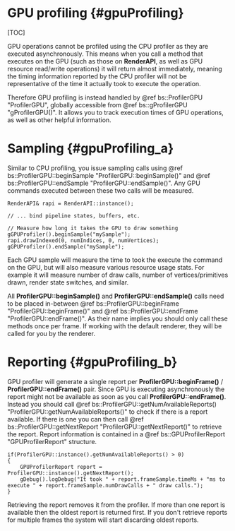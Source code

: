 GPU profiling 							{#gpuProfiling}
===============
[TOC]

GPU operations cannot be profiled using the CPU profiler as they are executed asynchronously. This means when you call a method that executes on the GPU (such as those on **RenderAPI**, as well as GPU resource read/write operations) it will return almost immediately, meaning the timing information reported by the CPU profiler will not be representative of the time it actually took to execute the operation. 

Therefore GPU profiling is instead handled by @ref bs::ProfilerGPU "ProfilerGPU", globally accessible from @ref bs::gProfilerGPU "gProfilerGPU()". It allows you to track execution times of GPU operations, as well as other helpful information.

# Sampling {#gpuProfiling_a}

Similar to CPU profiling, you issue sampling calls using @ref bs::ProfilerGPU::beginSample "ProfilerGPU::beginSample()" and @ref bs::ProfilerGPU::endSample "ProfilerGPU::endSample()". Any GPU commands executed between these two calls will be measured.

~~~~~~~~~~~~~{.cpp}
RenderAPI& rapi = RenderAPI::instance();

// ... bind pipeline states, buffers, etc.

// Measure how long it takes the GPU to draw something
gGPUProfiler().beginSample("mySample");
rapi.drawIndexed(0, numIndices, 0, numVertices);
gGPUProfiler().endSample("mySample");
~~~~~~~~~~~~~

Each GPU sample will measure the time to took the execute the command on the GPU, but will also measure various resource usage stats. For example it will measure number of draw calls, number of vertices/primitives drawn, render state switches, and similar.

All **ProfilerGPU::beginSample()** and **ProfilerGPU::endSample()** calls need to be placed in-between @ref bs::ProfilerGPU::beginFrame "ProfilerGPU::beginFrame()" and @ref bs::ProfilerGPU::endFrame "ProfilerGPU::endFrame()". As their name implies you should only call these methods once per frame. If working with the default renderer, they will be called for you by the renderer.

# Reporting {#gpuProfiling_b}

GPU profiler will generate a single report per **ProfilerGPU::beginFrame()** / **ProfilerGPU::endFrame()** pair. Since GPU is executing asynchronously the report might not be available as soon as you call **ProfilerGPU::endFrame()**. Instead you should call @ref bs::ProfilerGPU::getNumAvailableReports() "ProfilerGPU::getNumAvailableReports()" to check if there is a report available. If there is one you can then call @ref bs::ProfilerGPU::getNextReport "ProfilerGPU::getNextReport()" to retrieve the report. Report information is contained in a @ref bs::GPUProfilerReport "GPUProfilerReport" structure.

~~~~~~~~~~~~~{.cpp}
if(ProfilerGPU::instance().getNumAvailableReports() > 0)
{
	GPUProfilerReport report = ProfilerGPU::instance().getNextReport(); 
	gDebug().logDebug("It took " + report.frameSample.timeMs + "ms to execute " + report.frameSample.numDrawCalls + " draw calls.");
}
~~~~~~~~~~~~~

Retrieving the report removes it from the profiler. If more than one report is available then the oldest report is returned first. If you don't retrieve reports for multiple frames the system will start discarding oldest reports.